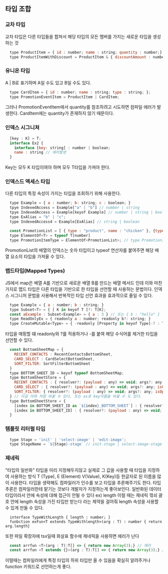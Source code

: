 ## 타입 조합
### 교차 타입
교차 타입은  다른 타입들을 합쳐서 해당 타입의 모든 멤버를 가지는 새로운 타입을 생성하는 것

```javascript
  type ProductItem = { id : number; name : string; quantity : number;}
  type ProductItemWithDiscount = ProductItem & { discountAmount : number; }
```
### 유니온 타입
A | B로 표기하며 A일 수도 있고 B일 수도 있다.
```javascript
  type CardItem = { id : number; name : string; type : string; };
  type PromotionEventItem = ProductItem | CardItem;
```
그러나 PromotionEventItem에서 quantity를 참조하려고 시도하면 컴파일 에러가 발생한다.
CardItem에는 quantity가 존재하지 않기 때문이다.
### 인덱스 시그니쳐
```javascript
  [key : K] = T;
  interface Ex2 {
    interface [key: string] : number | boolean;
    name : string // 에러발생
  }
```
Key는 모두 K 타입이여야 하며 모두 T타입을 가져야 한다.
### 인덱스드 엑세스 타입
다른 타입의 특정 속성이 가지는 타입을 조회하기 위해 사용한다.
```javascript
  type Example = { a : number; b: string; c : boolean; }
  tpye IndexedAccess = Example["a" | "b"] // number | string
  tpye IndexedAccess = Example[keyof Example] // number | string | boolean
  type ExAlias = "b" | "c";
  type IndexedAccess4 = Example[ExAlias] // string | boolean

  const PromotionList = [ { type : "product", name : "chicken" }, {type : "product", name : "pizza" } ] 
  type ElementOf<T> = typeof T[number]
  type PromotionItemType = ElementOf<PromotionList>; // type PromotionItemType = { type : string; name : string }
```
PromotionList의 배열의 인덱스는 숫자 타입이고 typeof 연산자를 붙여주면 해당 배열 요소의 타입을 가져올 수 있다.

### 맵드타입(Mapped Types)
JS에서 map은 배열 A를 기반으로 새로운 배열 B를 만드는 배열 메서드 인데 이와 마찬가지로 맵드 타입은 다른 타입을 기반으로 한 타입을 선언할 때 사용하는 문법이다.
인덱스 시그니처 문법을 사용해서 반복적인 타입 선언 효과을 효과적으로 줄일 수 있다.
```javascript
  type Example = { a : number; b : string; }
  type Subset<T> = { [ K in keyof T ]?: T[K];
  const aExample : Subset<Example> = { a : 3 } // 또는 { b : "hello" } 가능
  type ReadOnlyEx = { readonly a : number; readonly b?: string; }
  type CreateMutable<Type> = { -readonly [Property in keyof Type]-? : Type[Property]; };
```
타입을 매핑할 떄 readonly와 ?를 적용하거나 -를 붙여 해당 수식어를 제거한 타입을 선언할 수 있다.
```javascript
  const BottomSheetMap = {
    RECENT_CONTACTS : RecentContactsBottomSheet,
    CARD_SELECT : CardSelectBottomSheet,
    SORT_FILTER: SortFilterBottomSheet
  }
  type BOTTOM_SHEET_ID = keyof typeof BottomSheetMap;
  type BottomSheetStore = {
    RECENT_CONTACTS : { resolver?: (payload : any) => void; args?: any; isOpened: boolean;},
    CARD_SELECT : { resolver?: (payload : any) => void; args?: any; isOpened: boolean;},
    SORT_FILTER: { resolver?: (payload : any) => void; args?: any; isOpened: boolean;}
  } // 이걸 아래 처럼 바꿀 수 있다. 또는 as로 key이름을 바꿀 수 도 있다.
  type BottomSheetStore = {
    [index in BOTTOM_SHEET_ID as `${index}_BOTTOM_SHEET`] : { resolver?: (payload : any) => void; args?: any; isOpened: boolean;};
    [index in BOTTOM_SHEET_ID] : { resolver?: (payload : any) => void; args?: any; isOpened: boolean;};
  }
```
### 템플릿 리터럴 타입
```javascript
  type Stage = 'init' | 'select-image' | 'edit-image';
  type StageName = `${Stage}-stage` // init-stage | select-image-stage | edit-image-stage 
```
### 제네릭
"타입의 일반화"
타입을 미리 지정해두지않고 실제로 그 값을 사용할 때 타입을 지정하여 사용하는 방식 T (Type), E (Element) V(Value), K(Key)등 한글자로 된 이름을 많이 사용한다.
타입을 생략해도 컴파일러가 인수를 보고 타입을 추론해주기도 한다. 타입 추론은 컴파일러한테 맡기는 것보다 개발자가 지정하는게 좋아보인다.
일반화된 데이터 타입이라서 안에 속성에 대해 접근이 안될 수 있다 ex) length
이럴 때는 제네릭 꺾쇠 괄호 안에 length 속성을 가진 타입만 받는다 라는 제약을 걸어줘 length 속성을 사용할 수 있게 만들 수 있다.
```javscript
  interface TypeWithLength { length : number; }
  funbction exFun<T extends TypeWithlength>(arg : T) : number { return arg.length}
```
또한 파일 확장자에 tsx일때 화살표 함수에 제네릭을 사용하면 에러가 난다 
```javascript
  const arrfun <T>(arg : T):T[] => { return new Array(3);} // 에러
  const arrfun <T extends {}>(arg : T):T[] => { return new Array(3);} // 에러
```
이럴때는 컴파일러에게 특정 타입의 하위 타입만 올 수 있음을 확실히 알려주거나 function 키워드로 선언하는게 좋다.
